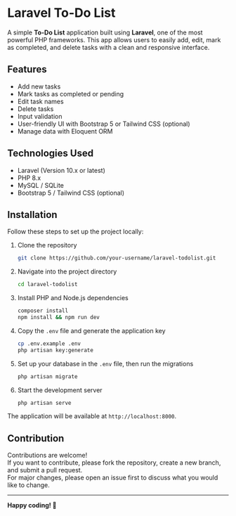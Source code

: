 # Laravel To-Do List

A simple **To-Do List** application built using **Laravel**, one of the most powerful PHP frameworks. This app allows users to easily add, edit, mark as completed, and delete tasks with a clean and responsive interface.

## Features
- Add new tasks
- Mark tasks as completed or pending
- Edit task names
- Delete tasks
- Input validation
- User-friendly UI with Bootstrap 5 or Tailwind CSS (optional)
- Manage data with Eloquent ORM

## Technologies Used
- Laravel (Version 10.x or latest)
- PHP 8.x
- MySQL / SQLite
- Bootstrap 5 / Tailwind CSS (optional)

## Installation

Follow these steps to set up the project locally:

1. Clone the repository
   ```bash
   git clone https://github.com/your-username/laravel-todolist.git
   ```

2. Navigate into the project directory
   ```bash
   cd laravel-todolist
   ```

3. Install PHP and Node.js dependencies
   ```bash
   composer install
   npm install && npm run dev
   ```

4. Copy the `.env` file and generate the application key
   ```bash
   cp .env.example .env
   php artisan key:generate
   ```

5. Set up your database in the `.env` file, then run the migrations
   ```bash
   php artisan migrate
   ```

6. Start the development server
   ```bash
   php artisan serve
   ```

The application will be available at `http://localhost:8000`.

## Contribution

Contributions are welcome!  
If you want to contribute, please fork the repository, create a new branch, and submit a pull request.  
For major changes, please open an issue first to discuss what you would like to change.

---

**Happy coding! 🚀**
```
